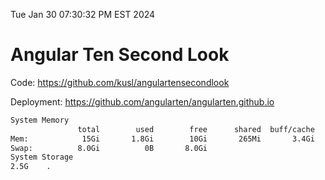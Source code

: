 Tue Jan 30 07:30:32 PM EST 2024

# Angular Ten Second Look

Code: https://github.com/kusl/angulartensecondlook

Deployment: https://github.com/angularten/angularten.github.io

```bash
System Memory
               total        used        free      shared  buff/cache   available
Mem:            15Gi       1.8Gi        10Gi       265Mi       3.4Gi        13Gi
Swap:          8.0Gi          0B       8.0Gi
System Storage
2.5G	.
